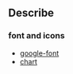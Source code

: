 ## Describe


### font and icons
- [google-font](https://fonts.googleapis.com)
- [chart](https://cdnjs.com/libraries/apexcharts)

